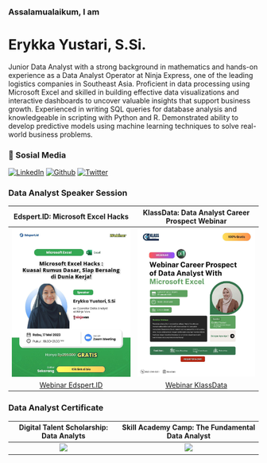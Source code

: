 ### Assalamualaikum, I am
# Erykka Yustari, S.Si.

Junior Data Analyst with a strong background in mathematics and hands-on experience as a Data Analyst Operator at Ninja Express, one of the leading logistics companies in Southeast Asia. Proficient in data processing using Microsoft Excel and skilled in building effective data visualizations and interactive dashboards to uncover valuable insights that support business growth. Experienced in writing SQL queries for database analysis and knowledgeable in scripting with Python and R. Demonstrated ability to develop predictive models using machine learning techniques to solve real-world business problems.


### 📱 Sosial Media
<p>
  <a href="https://www.linkedin.com/in/erykka-yustari-1b88a1190/" target="_blank"><img alt="LinkedIn" src="https://img.shields.io/badge/linkedin-%230077B5.svg?&style=for-the-badge&logo=linkedin&logoColor=white" /></a>
  <a href="https://github.com/Erykka" target="_blank"><img alt="Github" src="https://img.shields.io/badge/GitHub-%2312100E.svg?&style=for-the-badge&logo=Github&logoColor=white" /></a>
  <a href="https://twitter.com/Erykka_ystr" target="_blank"><img alt="Twitter" src="https://img.shields.io/badge/twitter-%231DA1F2.svg?&style=for-the-badge&logo=twitter&logoColor=white" /></a>
</p>

### Data Analyst Speaker Session

Edspert.ID: Microsoft Excel Hacks           | KlassData: Data Analyst Career Prospect Webinar 
:-------------------------:|:-------------------------:
![](https://raw.githubusercontent.com/Erykka/Erykka/main/1684144215393.jpg) |![](https://raw.githubusercontent.com/Erykka/Erykka/main/photo_6337108603709800904_y.jpg)
[Webinar Edspert.ID](https://www.linkedin.com/posts/erykka-yustari-1b88a1190_microsoftexcel-microsoftexceltraining-webinarexcel-activity-7063812828507369472-TRvW?utm_source=share&utm_medium=member_desktop&rcm=ACoAACz7UdwB6EluBsgTIHJNCq79NkqbMJCi5YU) | [Webinar KlassData](https://www.instagram.com/p/DEv2nowzdIj/?igsh=M2s0ODhreWhhbmVk)

### Data Analyst Certificate
Digital Talent Scholarship: Data Analyts          | Skill Academy Camp: The Fundamental Data Analyst 
:-------------------------:|:-------------------------:
![](https://raw.githubusercontent.com/Erykka/Erykka/main/Data_Analyst_Digitalent.jpg) |![](https://raw.githubusercontent.com/Erykka/Erykka/main/Data_Analyst_Skill_Academy.jpg)

<!--
**Erykka/Erykka** is a ✨ _special_ ✨ repository because its `README.md` (this file) appears on your GitHub profile.

Here are some ideas to get you started:

- 🔭 I’m currently working on ...
- 🌱 I’m currently learning ...
- 👯 I’m looking to collaborate on ...
- 🤔 I’m looking for help with ...
- 💬 Ask me about ...
- 📫 How to reach me: ...
- 😄 Pronouns: ...
- ⚡ Fun fact: ...
-->
